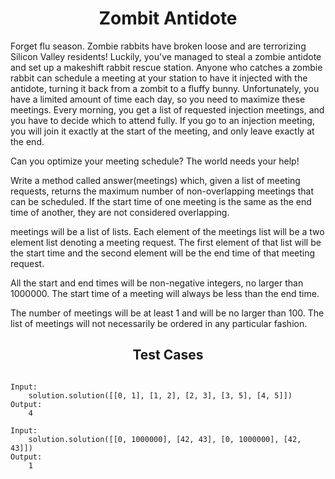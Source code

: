 <h1 align= "center"><b>Zombit Antidote</b></h1>

Forget flu season. Zombie rabbits have broken loose and are terrorizing Silicon Valley residents! Luckily, you've managed to steal a zombie antidote and set up a makeshift rabbit rescue station. Anyone who catches a zombie rabbit can schedule a meeting at your station to have it injected with the antidote, turning it back from a zombit to a fluffy bunny. Unfortunately, you have a limited amount of time each day, so you need to maximize these meetings. Every morning, you get a list of requested injection meetings, and you have to decide which to attend fully. If you go to an injection meeting, you will join it exactly at the start of the meeting, and only leave exactly at the end.

Can you optimize your meeting schedule? The world needs your help!

Write a method called answer(meetings) which, given a list of meeting requests, returns the maximum number of non-overlapping meetings that can be scheduled. If the start time of one meeting is the same as the end time of another, they are not considered overlapping.

meetings will be a list of lists. Each element of the meetings list will be a two element list denoting a meeting request. The first element of that list will be the start time and the second element will be the end time of that meeting request.

All the start and end times will be non-negative integers, no larger than 1000000.
The start time of a meeting will always be less than the end time.

The number of meetings will be at least 1 and will be no larger than 100.
The list of meetings will not necessarily be ordered in any particular fashion.

<h2 align= "center"><b>Test Cases</b></h2>

```

Input:
    solution.solution([[0, 1], [1, 2], [2, 3], [3, 5], [4, 5]])
Output:
    4

Input:
    solution.solution([[0, 1000000], [42, 43], [0, 1000000], [42, 43]])
Output:
    1

```
